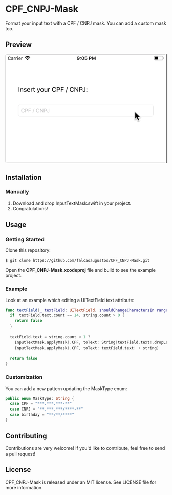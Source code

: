 # CPF_CNPJ-Mask

Format your input text with a CPF / CNPJ mask. You can add a custom mask too.

## Preview

![ANIMATION_01](media/animation01.gif)


## Installation

### Manually

1. Download and drop InputTextMask.swift in your project.
2. Congratulations!


## Usage

### Getting Started

Clone this repository:

```sh
$ git clone https://github.com/falcaoaugustos/CPF_CNPJ-Mask.git
```

Open the **CPF_CNPJ-Mask.xcodeproj** file and build to see the example project.

### Example

Look at an example which editing a UITextField text attribute:

```swift
func textField(_ textField: UITextField, shouldChangeCharactersIn range: NSRange, replacementString string: String) -> Bool {
  if  textField.text.count == 14, string.count > 0 {
    return false
  }

  textField.text = string.count < 1 ?
    InputTextMask.applyMask(.CPF, toText: String(textField.text!.dropLast())) :
    InputTextMask.applyMask(.CPF, toText: textField.text! + string)

  return false
}
```

### Customization

You can add a new pattern updating the MaskType enum:

```swift
public enum MaskType: String {
  case CPF = "***.***.***-**"
  case CNPJ = "**.***.***/****-**"
  case birthday = "**/**/****"
}
```

## Contributing

Contributions are very welcome! If you'd like to contribute, feel free to send a pull request!

## License

CPF_CNPJ-Mask is released under an MIT license. See LICENSE file for more information.
